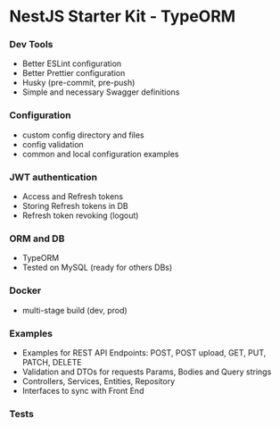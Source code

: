 # NestJS Starter Kit - TypeORM

### Dev Tools

- Better ESLint configuration
- Better Prettier configuration
- Husky (pre-commit, pre-push)
- Simple and necessary Swagger definitions

### Configuration

- custom config directory and files
- config validation
- common and local configuration examples

### JWT authentication

- Access and Refresh tokens
- Storing Refresh tokens in DB
- Refresh token revoking (logout)

### ORM and DB

- TypeORM
- Tested on MySQL (ready for others DBs)

### Docker

- multi-stage build (dev, prod)

### Examples

- Examples for REST API Endpoints: POST, POST upload, GET, PUT, PATCH, DELETE
- Validation and DTOs for requests Params, Bodies and Query strings
- Controllers, Services, Entities, Repository
- Interfaces to sync with Front End

### Tests
